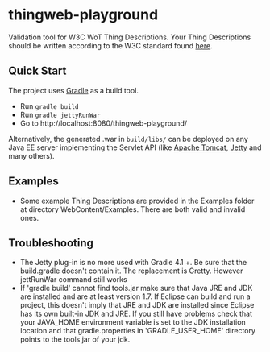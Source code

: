 # thingweb-playground
Validation tool for W3C WoT Thing Descriptions. Your Thing Descriptions should be written according to the W3C standard found [here](https://w3c.github.io/wot-thing-description/#).

## Quick Start
The project uses [Gradle](https://gradle.org/gradle-download/) as a build tool.

 - Run `gradle build`
 - Run `gradle jettyRunWar`
 - Go to http://localhost:8080/thingweb-playground/

Alternatively, the generated .war in `build/libs/` can be deployed on any
Java EE server implementing the Servlet API
(like [Apache Tomcat](http://tomcat.apache.org/), [Jetty](https://www.eclipse.org/jetty/) and many others).

## Examples

- Some example Thing Descriptions are provided in the Examples folder at directory WebContent/Examples. There are both valid and invalid ones.

## Troubleshooting

- The Jetty plug-in is no more used with Gradle 4.1 +. Be sure that the build.gradle doesn't contain it. The replacement is Gretty. However jettRunWar command still works
- If 'gradle build' cannot find tools.jar make sure that Java JRE and JDK are installed and are at least version 1.7. If Eclipse can build and run a project, this doesn't imply that JRE and JDK are installed since Eclipse has its own built-in JDK and JRE. If you still have problems check that your JAVA_HOME environment variable is set to the JDK installation location and that gradle.properties in 'GRADLE_USER_HOME' directory points to the tools.jar of your jdk.